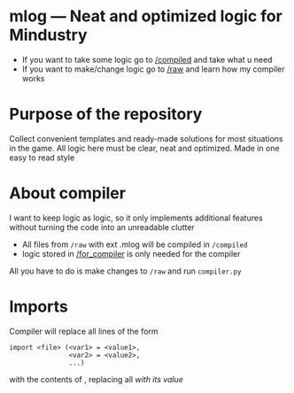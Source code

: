 # mlog — Neat and optimized logic for Mindustry

- If you want to take some logic go to [/compiled](https://github.com/Ferlern/mlog/tree/main/compiled) and take what u need
- If you want to make/change logic go to [/raw](https://github.com/Ferlern/mlog/tree/main/raw) and learn how my compiler works

# Purpose of the repository
Collect convenient templates and ready-made solutions for most situations in the game.
All logic here must be clear, neat and optimized. Made in one easy to read style

# About compiler
I want to keep logic as logic, so it only implements additional features without turning the code into an unreadable clutter

- All files from `/raw` with ext .mlog will be compiled in `/compiled`
- logic stored in [/for_compiler](https://github.com/Ferlern/mlog/tree/main/raw/for_compiler) is only needed for the compiler

All you have to do is make changes to `/raw` and run `compiler.py`

# Imports
Compiler will replace all lines of the form  
```
import <file> (<var1> = <value1>, 
               <var2> = <value2>, 
               ...)
```
with the contents of <file>, replacing all <var> with its value